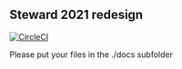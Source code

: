 Steward 2021 redesign
-----

[![CircleCI](https://circleci.com/gh/hatch130/steward-2021-redesign/tree/master.svg?style=svg&circle-token=16c0edbd46550d0e05e364d7012ed7a6b52217b3)](https://circleci.com/gh/hatch130/steward-2021-redesign/tree/master)

Please put your files in the ./docs subfolder
